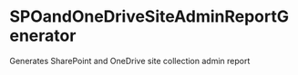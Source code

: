 # SPOandOneDriveSiteAdminReportGenerator
Generates SharePoint and OneDrive site collection admin report
